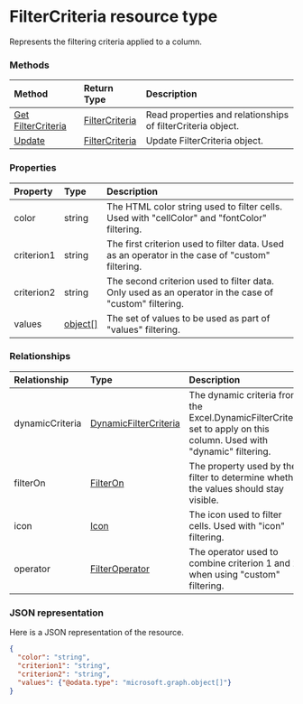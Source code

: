 # FilterCriteria resource type

Represents the filtering criteria applied to a column.


### Methods

| Method		   | Return Type	|Description|
|:---------------|:--------|:----------|
|[Get FilterCriteria](../api/filtercriteria_get.md) | [FilterCriteria](filtercriteria.md) |Read properties and relationships of filterCriteria object.|
|[Update](../api/filtercriteria_update.md) | [FilterCriteria](filtercriteria.md)	|Update FilterCriteria object. |

### Properties
| Property	   | Type	|Description|
|:---------------|:--------|:----------|
|color|string|The HTML color string used to filter cells. Used with "cellColor" and "fontColor" filtering.|
|criterion1|string|The first criterion used to filter data. Used as an operator in the case of "custom" filtering.|
|criterion2|string|The second criterion used to filter data. Only used as an operator in the case of "custom" filtering.|
|values|[object[]](object[].md)|The set of values to be used as part of "values" filtering.|

### Relationships
| Relationship | Type	|Description|
|:---------------|:--------|:----------|
|dynamicCriteria|[DynamicFilterCriteria](dynamicfiltercriteria.md)|The dynamic criteria from the Excel.DynamicFilterCriteria set to apply on this column. Used with "dynamic" filtering.|
|filterOn|[FilterOn](filteron.md)|The property used by the filter to determine whether the values should stay visible.|
|icon|[Icon](icon.md)|The icon used to filter cells. Used with "icon" filtering.|
|operator|[FilterOperator](filteroperator.md)|The operator used to combine criterion 1 and 2 when using "custom" filtering.|

### JSON representation

Here is a JSON representation of the resource.

<!-- {
  "blockType": "resource",
  "optionalProperties": [

  ],
  "@odata.type": "microsoft.graph.filtercriteria"
}-->

```json
{
  "color": "string",
  "criterion1": "string",
  "criterion2": "string",
  "values": {"@odata.type": "microsoft.graph.object[]"}
}

```

<!-- uuid: 8fcb5dbc-d5aa-4681-8e31-b001d5168d79
2015-10-25 14:57:30 UTC -->
<!-- {
  "type": "#page.annotation",
  "description": "FilterCriteria resource",
  "keywords": "",
  "section": "documentation",
  "tocPath": ""
}-->